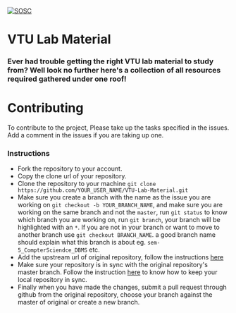 [![SOSC](https://is.gd/visit_sosc_badge)](https://sosc.org.in)
# VTU Lab Material
### Ever had trouble getting the right VTU lab material to study from? Well look no further here's a collection of all resources required gathered under one roof!


# Contributing
To contribute to the project, Please take up the tasks specified in the issues. Add a comment in the issues if you are taking up one. 

### Instructions
- Fork the repository to your account.
- Copy the clone url of your repository.
- Clone the repository to your machine `git clone https://github.com/YOUR_USER_NAME/VTU-Lab-Material.git` 
- Make sure you create a branch with the name as the issue you are working on `git checkout -b YOUR_BRANCH_NAME`, and make sure you are working on the same branch and not the `master`, run `git status` to know which branch you are working on, run `git branch`, your branch will be highlighted with an `*`. If you are not in your branch or want to move to another branch use `git checkout BRANCH_NAME`. 
a good branch name should explain what this branch is about eg. `sem-5_CompterSciendce_DBMS` etc.
- Add the upstream url of original repository, follow the instructions [here](https://help.github.com/articles/configuring-a-remote-for-a-fork/)
- Make sure your repository is in sync with the original repository's master branch. Follow the instruction [here](https://help.github.com/articles/syncing-a-fork/) to know how to keep your local repository in sync.
- Finally when you have made the changes, submit a pull request through github from the original repository, choose your branch against the master of original or create a new branch.
